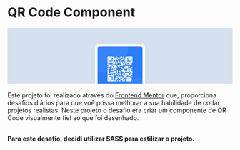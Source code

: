 # QR Code Component

![Design preview for the QR code component coding challenge](./img/cover.jpg)

Este projeto foi realizado através do [Frontend Mentor](https://www.frontendmentor.io) que, proporciona desafios diários para que voê possa melhorar a sua habilidade de codar projetos realistas. Neste projeto o desafio era criar um componente de QR Code visualmente fiel ao que foi desenhado.

## 

**Para este desafio, decidi utilizar SASS para estilizar o projeto.**